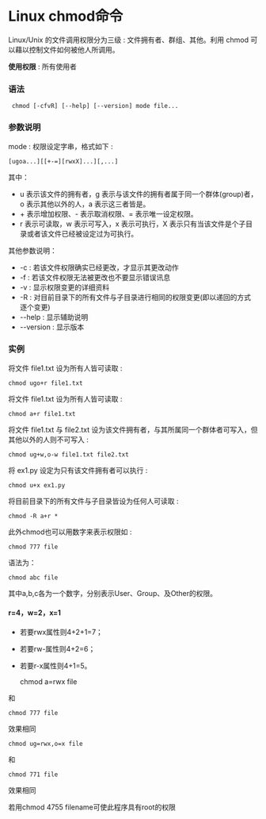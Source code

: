 # Linux chmod命令

Linux/Unix 的文件调用权限分为三级 : 文件拥有者、群组、其他。利用 chmod 可以藉以控制文件如何被他人所调用。

**使用权限** : 所有使用者

### 语法

    
    
     chmod [-cfvR] [--help] [--version] mode file...

### 参数说明

mode : 权限设定字串，格式如下 :

    
    
    [ugoa...][[+-=][rwxX]...][,...]

其中：

  * u 表示该文件的拥有者，g 表示与该文件的拥有者属于同一个群体(group)者，o 表示其他以外的人，a 表示这三者皆是。
  * \+ 表示增加权限、- 表示取消权限、= 表示唯一设定权限。
  * r 表示可读取，w 表示可写入，x 表示可执行，X 表示只有当该文件是个子目录或者该文件已经被设定过为可执行。

其他参数说明：

  * -c : 若该文件权限确实已经更改，才显示其更改动作
  * -f : 若该文件权限无法被更改也不要显示错误讯息
  * -v : 显示权限变更的详细资料
  * -R : 对目前目录下的所有文件与子目录进行相同的权限变更(即以递回的方式逐个变更)
  * \--help : 显示辅助说明
  * \--version : 显示版本

### 实例

将文件 file1.txt 设为所有人皆可读取 :

    
    
    chmod ugo+r file1.txt

将文件 file1.txt 设为所有人皆可读取 :

    
    
    chmod a+r file1.txt

将文件 file1.txt 与 file2.txt 设为该文件拥有者，与其所属同一个群体者可写入，但其他以外的人则不可写入 :

    
    
    chmod ug+w,o-w file1.txt file2.txt

将 ex1.py 设定为只有该文件拥有者可以执行 :

    
    
    chmod u+x ex1.py

将目前目录下的所有文件与子目录皆设为任何人可读取 :

    
    
    chmod -R a+r *

此外chmod也可以用数字来表示权限如 :

    
    
    chmod 777 file

语法为：

    
    
    chmod abc file

其中a,b,c各为一个数字，分别表示User、Group、及Other的权限。

#### r=4，w=2，x=1

  * 若要rwx属性则4+2+1=7；
  * 若要rw-属性则4+2=6；
  * 若要r-x属性则4+1=5。

    
    
    chmod a=rwx file

和

    
    
    chmod 777 file

效果相同

    
    
    chmod ug=rwx,o=x file

和

    
    
    chmod 771 file

效果相同

若用chmod 4755 filename可使此程序具有root的权限

